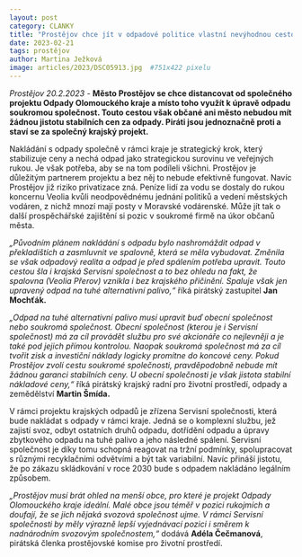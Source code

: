 ```yaml
---
layout: post
category: CLANKY
title: "Prostějov chce jít v odpadové politice vlastní nevýhodnou cestou bez jistot. Piráti jsou proti tomu"
date: 2023-02-21
tags: prostějov
author: Martina Ježková
image: articles/2023/DSC05913.jpg  #751x422 pixelu
---
```

*Prostějov 20.2.2023 -* **Město Prostějov se chce distancovat od společného projektu Odpady Olomouckého kraje a místo toho využít k úpravě odpadu soukromou společnost. Touto cestou však občané ani město nebudou mít žádnou jistotu stabilních cen za odpady. Piráti jsou jednoznačně proti a staví se za společný krajský projekt.** 


Nakládání s odpady společně v rámci kraje je strategický krok, který stabilizuje ceny a nechá odpad jako strategickou surovinu ve veřejných rukou. Je však potřeba, aby se na tom podíleli všichni. Prostějov je důležitým partnerem projektu a bez něj to nebude efektivně fungovat. Navíc Prostějov již riziko privatizace zná. Peníze lidí za vodu se dostaly do rukou koncernu Veolia kvůli neodpovědnému jednání politiků a vedení městských vodáren, z nichž mnozí mají posty v Moravské vodárenské. Může jít tak o další prospěchářské zajištění si pozic v soukromé firmě na úkor občanů města.


*„Původním plánem nakládání s odpadu bylo nashromáždit odpad v překladištích a zasmluvnit ve spalovně, která se měla vybudovat. Změnila se však odpadový realita a odpad je před spálením potřeba upravit. Touto cestou šla i krajská Servisní společnost a to bez ohledu na fakt, že spalovna (Veolia Přerov) vznikla i bez krajského přičinění. Spaluje však jen upravený odpad na tuhé alternativní palivo,“* říká pirátský zastupitel **Jan Mochťák.**


*„Odpad na tuhé alternativní palivo musí upravit buď obecní společnost nebo soukromá společnost. Obecní společnost (kterou je i Servisní společnost) má za cíl provádět službu pro své akcionáře co nejlevněji a je také pod jejich přímou kontrolou. Naopak soukromá společnost má za cíl tvořit zisk a investiční náklady logicky promítne do koncové ceny. Pokud Prostějov zvolí cestu soukromé společnosti, pravděpodobně nebude mít žádnou garanci stabilních ceny. U obecní společnosti je však jistota stabilní nákladové ceny,“* říká pirátský krajský radní pro životní prostředí, odpady a zemědělství **Martin Šmída.**


V rámci projektu krajských odpadů je zřízena Servisní společnosti, která bude nakládat s odpady v rámci kraje. Jedná se o komplexní službu, jež zajistí svoz, odbyt ostatních druhů odpadu, dotřídění odpadu a úpravy zbytkového odpadu na tuhé palivo a jeho následné spálení. Servisní společnost je díky tomu schopná reagovat na tržní podmínky, spolupracovat s různými recyklačními odvětvími a být tak variabilní. Navíc přináší jistotu, že po zákazu skládkování v roce 2030 bude s odpadem nakládáno legálním způsobem. 


*„Prostějov musí brát ohled na menší obce, pro které je projekt Odpady Olomouckého kraje ideální. Malé obce jsou téměř v pozici rukojmích a doufají, že se jich nějaká svozová společnost ujme. V rámci Servisní společnosti by měly výrazně lepší vyjednávací pozici i směrem k nadnárodním svozovým společnostem,“* dodává **Adéla Čečmanová**, pirátská členka prostějovské komise pro životní prostředí.
